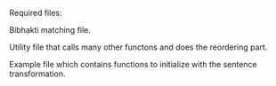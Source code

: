 Required files:

Bibhakti matching file.

Utility file that calls many other functons and does the reordering part.

Example file which contains functions to initialize with the sentence transformation.
